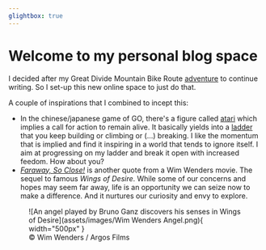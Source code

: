 ```yaml
---
glightbox: true
---
```


# Welcome to my personal blog space

I decided after my Great Divide Mountain Bike Route [adventure](https://divide.siroccomeister.net) to continue writing. So I set-up this new online space to just do that. 

A couple of inspirations that I combined to incept this:

- In the chinese/japanese game of GO, there's a figure called [atari](https://en.wikipedia.org/wiki/List_of_Go_terms#Atari) which implies a call for action to remain alive. It basically yields into a [ladder](https://en.wikipedia.org/wiki/Ladder_(Go)) that you keep building or climbing or (...) breaking. I like the momentum that is implied and find it inspiring in a world that tends to ignore itself. I aim at progressing on my ladder and break it open with increased feedom. How about you?
- [*Faraway, So Close!*](https://en.wikipedia.org/wiki/Faraway,_So_Close!) is another quote from a Wim Wenders movie. The sequel to famous *Wings of Desire*. While some of our concerns and hopes may seem far away, life is an opportunity we can seize now to make a difference. And it nurtures our curiosity and envy to explore.

<figure markdown>
![An angel played by Bruno Ganz discovers his senses in Wings of Desire](assets/images/Wim Wenders Angel.png){ width="500px" }
<figcaption markdown>© Wim Wenders / Argos Films </figcaption>
</figure>

